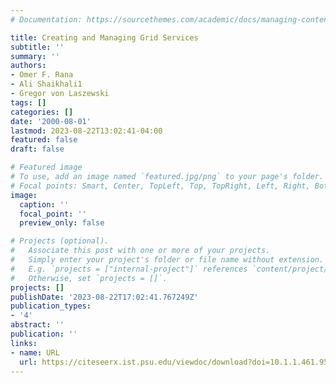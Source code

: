 ```yaml
---
# Documentation: https://sourcethemes.com/academic/docs/managing-content/

title: Creating and Managing Grid Services
subtitle: ''
summary: ''
authors:
- Omer F. Rana
- Ali Shaikhali1
- Gregor von Laszewski
tags: []
categories: []
date: '2000-08-01'
lastmod: 2023-08-22T13:02:41-04:00
featured: false
draft: false

# Featured image
# To use, add an image named `featured.jpg/png` to your page's folder.
# Focal points: Smart, Center, TopLeft, Top, TopRight, Left, Right, BottomLeft, Bottom, BottomRight.
image:
  caption: ''
  focal_point: ''
  preview_only: false

# Projects (optional).
#   Associate this post with one or more of your projects.
#   Simply enter your project's folder or file name without extension.
#   E.g. `projects = ["internal-project"]` references `content/project/deep-learning/index.md`.
#   Otherwise, set `projects = []`.
projects: []
publishDate: '2023-08-22T17:02:41.767249Z'
publication_types:
- '4'
abstract: ''
publication: ''
links:
- name: URL
  url: https://citeseerx.ist.psu.edu/viewdoc/download?doi=10.1.1.461.95&rep=rep1&type=pdf
---
```

